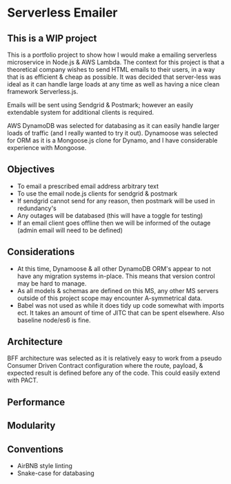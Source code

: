 # Serverless Emailer
## This is a WIP project
This is a portfolio project to show how I would make a emailing serverless microservice in Node.js & AWS Lambda. 
The context for this project is that a theoretical company wishes to send HTML emails to their users, in a way that is as efficient 
& cheap as possible. It was decided that server-less was ideal as it can handle large loads at any time as well as 
having a nice clean framework Serverless.js.

Emails will be sent using Sendgrid & Postmark; however an easily extendable system for additional clients is required.

AWS DynamoDB was selected for databasing as it can easily handle larger loads of traffic (and  I really wanted to try
it out). Dynamoose was selected for ORM as it is a Mongoose.js clone for Dynamo, and I have considerable experience with 
Mongoose.

## Objectives  
* To email a prescribed email address arbitrary text
* To use the email node.js clients for sendgrid & postmark  
* If sendgrid cannot send for any reason, then postmark will be used in redundancy's
* Any outages will be databased (this will have a toggle for testing)
* If an email client goes offline then we will be informed of the outage (admin email will need to be defined)

## Considerations
* At this time, Dynamoose & all other DynamoDB ORM's appear to not have any migration systems in-place. This means that
version control may be hard to manage.
* As all models & schemas are defined on this MS, any other MS servers outside of this project scope may encounter 
A-symmetrical data. 
* Babel was not used as while it does tidy up code somewhat with imports ect. It takes an amount of time of JITC that can be spent elsewhere. Also baseline node/es6 is fine. 

## Architecture
BFF architecture was selected as it is relatively easy to work from a pseudo Consumer Driven Contract configuration where the route, payload,
& expected result is defined before any of the code. This could easily extend with PACT.

## Performance

## Modularity

## Conventions
* AirBNB style linting
* Snake-case for databasing
